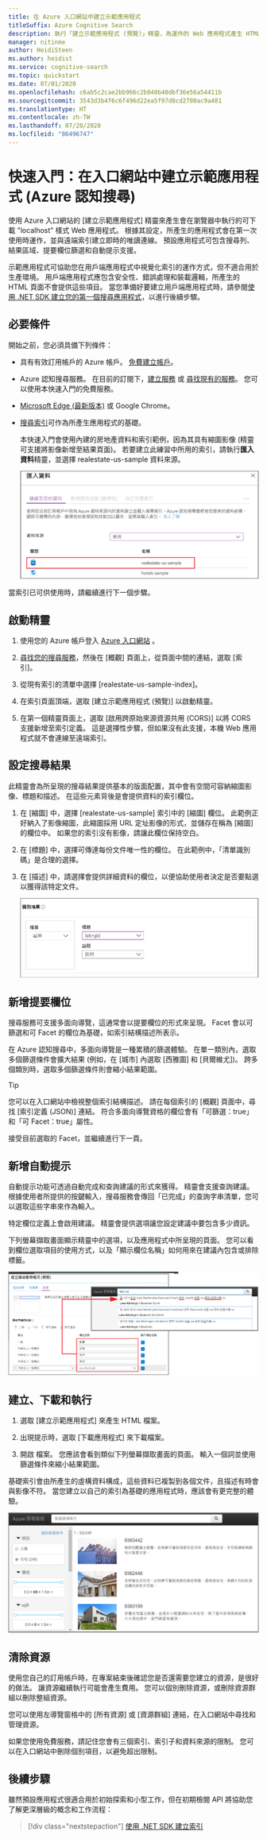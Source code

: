```yaml
---
title: 在 Azure 入口網站中建立示範應用程式
titleSuffix: Azure Cognitive Search
description: 執行「建立示範應用程式 (預覽)」精靈，為運作的 Web 應用程式產生 HTML 頁面和指令碼。 此頁面包含搜尋列、結果區域、提要欄位和自動提示支援。
manager: nitinme
author: HeidiSteen
ms.author: heidist
ms.service: cognitive-search
ms.topic: quickstart
ms.date: 07/01/2020
ms.openlocfilehash: c6ab5c2cae2bb966c2b040b40dbf36e56a54411b
ms.sourcegitcommit: 3543d3b4f6c6f496d22ea5f97d8cd2700ac9a481
ms.translationtype: HT
ms.contentlocale: zh-TW
ms.lasthandoff: 07/20/2020
ms.locfileid: "86496747"
---
```

# <a name="quickstart-create-a-demo-app-in-the-portal-azure-cognitive-search"></a>快速入門：在入口網站中建立示範應用程式 (Azure 認知搜尋)

使用 Azure 入口網站的 [建立示範應用程式] 精靈來產生會在瀏覽器中執行的可下載 "localhost" 樣式 Web 應用程式。 根據其設定，所產生的應用程式會在第一次使用時運作，並與遠端索引建立即時的唯讀連線。 預設應用程式可包含搜尋列、結果區域、提要欄位篩選和自動提示支援。

示範應用程式可協助您在用戶端應用程式中視覺化索引的運作方式，但不適合用於生產環境。 用戶端應用程式應包含安全性、錯誤處理和裝載邏輯，所產生的 HTML 頁面不會提供這些項目。 當您準備好要建立用戶端應用程式時，請參閱[使用 .NET SDK 建立您的第一個搜尋應用程式](tutorial-csharp-create-first-app.md)，以進行後續步驟。

## <a name="prerequisites"></a>必要條件

開始之前，您必須具備下列條件：

+ 具有有效訂用帳戶的 Azure 帳戶。 [免費建立帳戶](https://azure.microsoft.com/free/)。

+ Azure 認知搜尋服務。 在目前的訂閱下，[建立服務](search-create-service-portal.md) 或 [尋找現有的服務](https://ms.portal.azure.com/#blade/HubsExtension/BrowseResourceBlade/resourceType/Microsoft.Search%2FsearchServices)。 您可以使用本快速入門的免費服務。 

+ [Microsoft Edge (最新版本)](https://www.microsoft.com/edge) 或 Google Chrome。

+ [搜尋索引](search-what-is-an-index.md)可作為所產生應用程式的基礎。 

  本快速入門會使用內建的房地產資料和索引範例，因為其具有縮圖影像 (精靈可支援將影像新增至結果頁面)。 若要建立此練習中所用的索引，請執行**匯入資料**精靈，並選擇 realestate-us-sample 資料來源。

  ![資料範例的資料來源頁面](media/search-create-app-portal/import-data-realestate.png)

當索引已可供使用時，請繼續進行下一個步驟。

## <a name="start-the-wizard"></a>啟動精靈

1. 使用您的 Azure 帳戶登入 [Azure 入口網站](https://portal.azure.com/) 。

1. [尋找您的搜尋服務](https://ms.portal.azure.com/#blade/HubsExtension/BrowseResourceBlade/resourceType/Microsoft.Storage%2storageAccounts/)，然後在 [概觀] 頁面上，從頁面中間的連結，選取 [索引]。 

1. 從現有索引的清單中選擇 [realestate-us-sample-index]。

1. 在索引頁面頂端，選取 [建立示範應用程式 (預覽)] 以啟動精靈。

1. 在第一個精靈頁面上，選取 [啟用跨原始來源資源共用 (CORS)] 以將 CORS 支援新增至索引定義。 這是選擇性步驟，但如果沒有此支援，本機 Web 應用程式就不會連線至遠端索引。

## <a name="configure-search-results"></a>設定搜尋結果

此精靈會為所呈現的搜尋結果提供基本的版面配置，其中會有空間可容納縮圖影像、標題和描述。 在這些元素背後是會提供資料的索引欄位。 

1. 在 [縮圖] 中，選擇 [realestate-us-sample] 索引中的 [縮圖] 欄位。 此範例正好納入了影像縮圖，此縮圖採用 URL 定址影像的形式，並儲存在稱為 [縮圖] 的欄位中。 如果您的索引沒有影像，請讓此欄位保持空白。

1. 在 [標題] 中，選擇可傳達每份文件唯一性的欄位。 在此範例中，「清單識別碼」是合理的選擇。

1. 在 [描述] 中，請選擇會提供詳細資料的欄位，以便協助使用者決定是否要點選以獲得該特定文件。

   ![資料範例的資料來源頁面](media/search-create-app-portal/configure-results.png)

## <a name="add-a-sidebar"></a>新增提要欄位

搜尋服務可支援多面向導覽，這通常會以提要欄位的形式來呈現。 Facet 會以可篩選和可 Facet 的欄位為基礎，如索引結構描述所表示。

在 Azure 認知搜尋中，多面向導覽是一種累積的篩選體驗。 在單一類別內，選取多個篩選條件會擴大結果 (例如，在 [城市] 內選取 [西雅圖] 和 [貝爾維尤])。 跨多個類別時，選取多個篩選條件則會縮小結果範圍。

> [!TIP]
> 您可以在入口網站中檢視整個索引結構描述。 請在每個索引的 [概觀] 頁面中，尋找 [索引定義 (JSON)] 連結。 符合多面向導覽資格的欄位會有「可篩選：true」和「可 Facet：true」屬性。

接受目前選取的 Facet，並繼續進行下一頁。


## <a name="add-typeahead"></a>新增自動提示

自動提示功能可透過自動完成和查詢建議的形式來獲得。 精靈會支援查詢建議。 根據使用者所提供的按鍵輸入，搜尋服務會傳回「已完成」的查詢字串清單，您可以選取這些字串來作為輸入。

特定欄位定義上會啟用建議。 精靈會提供選項讓您設定建議中要包含多少資訊。 

下列螢幕擷取畫面顯示精靈中的選項，以及應用程式中所呈現的頁面。 您可以看到欄位選取項目的使用方式，以及「顯示欄位名稱」如何用來在建議內包含或排除標籤。

![查詢建議設定](media/search-create-app-portal/suggestions.png)

## <a name="create-download-and-execute"></a>建立、下載和執行

1. 選取 [建立示範應用程式] 來產生 HTML 檔案。

1. 出現提示時，選取 [下載應用程式] 來下載檔案。

1. 開啟 檔案。 您應該會看到類似下列螢幕擷取畫面的頁面。 輸入一個詞並使用篩選條件來縮小結果範圍。 

基礎索引會由所產生的虛構資料構成，這些資料已複製到各個文件，且描述有時會與影像不符。 當您建立以自己的索引為基礎的應用程式時，應該會有更完整的體驗。

![執行應用程式](media/search-create-app-portal/run-app.png)


## <a name="clean-up-resources"></a>清除資源

使用您自己的訂用帳戶時，在專案結束後確認您是否還需要您建立的資源，是很好的做法。 讓資源繼續執行可能會產生費用。 您可以個別刪除資源，或刪除資源群組以刪除整組資源。

您可以使用左導覽窗格中的 [所有資源] 或 [資源群組] 連結，在入口網站中尋找和管理資源。

如果您使用免費服務，請記住您會有三個索引、索引子和資料來源的限制。 您可以在入口網站中刪除個別項目，以避免超出限制。 

## <a name="next-steps"></a>後續步驟

雖然預設應用程式很適合用於初始探索和小型工作，但在初期檢閱 API 將協助您了解更深層級的概念和工作流程：

> [!div class="nextstepaction"]
> [使用 .NET SDK 建立索引](https://docs.microsoft.com/azure/search/search-create-index-dotnet)